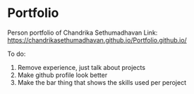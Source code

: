 # Portfolio
Person portfolio of Chandrika Sethumadhavan
Link: https://chandrikasethumadhavan.github.io/Portfolio.github.io/






To do:
1. Remove experience, just talk about projects
2. Make github profile look better
3. Make the bar thing that shows the skills used per peroject
